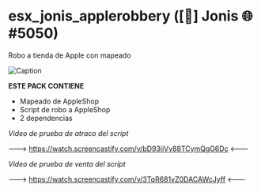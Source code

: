 # esx_jonis_applerobbery ([🧊] Jonis 🌐#5050)
Robo a tienda de Apple con mapeado

![Caption](https://thefivemguy.com/media/2021/08/esx_apple_5.webp)	

**ESTE PACK CONTIENE**
* Mapeado de AppleShop
* Script de robo a AppleShop
* 2 dependencias

*Video de prueba de atraco del script*

---> https://watch.screencastify.com/v/bD93iiVv88TCymQgG6Dc <---

*Video de prueba de venta del script*

---> https://watch.screencastify.com/v/3TqR681vZ0DACAWcJyff <---
